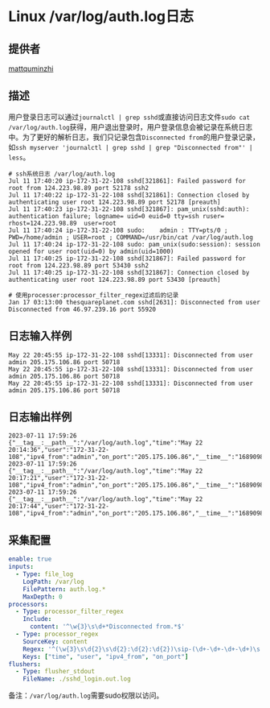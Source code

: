 # Linux /var/log/auth.log日志

## 提供者

[mattquminzhi](https://github.com/quminzhi)

## 描述

用户登录日志可以通过`journalctl | grep
sshd`或直接访问日志文件`sudo cat /var/log/auth.log`获得，用户退出登录时，用户登录信息会被记录在系统日志中。为了更好的解析日志，我们只记录包含`Disconnected from`的用户登录记录，如`ssh myserver 'journalctl | grep sshd | grep "Disconnected from"' | less`。

```shell
# ssh系统日志 /var/log/auth.log
Jul 11 17:40:20 ip-172-31-22-108 sshd[321861]: Failed password for root from 124.223.98.89 port 52178 ssh2
Jul 11 17:40:22 ip-172-31-22-108 sshd[321861]: Connection closed by authenticating user root 124.223.98.89 port 52178 [preauth]
Jul 11 17:40:23 ip-172-31-22-108 sshd[321867]: pam_unix(sshd:auth): authentication failure; logname= uid=0 euid=0 tty=ssh ruser= rhost=124.223.98.89  user=root
Jul 11 17:40:24 ip-172-31-22-108 sudo:    admin : TTY=pts/0 ; PWD=/home/admin ; USER=root ; COMMAND=/usr/bin/cat /var/log/auth.log
Jul 11 17:40:24 ip-172-31-22-108 sudo: pam_unix(sudo:session): session opened for user root(uid=0) by admin(uid=1000)
Jul 11 17:40:25 ip-172-31-22-108 sshd[321867]: Failed password for root from 124.223.98.89 port 53430 ssh2
Jul 11 17:40:25 ip-172-31-22-108 sshd[321867]: Connection closed by authenticating user root 124.223.98.89 port 53430 [preauth]

# 使用processer:processor_filter_regex过滤后的记录
Jan 17 03:13:00 thesquareplanet.com sshd[2631]: Disconnected from user Disconnected from 46.97.239.16 port 55920
```

## 日志输入样例

```shell
May 22 20:45:55 ip-172-31-22-108 sshd[13331]: Disconnected from user admin 205.175.106.86 port 50718
May 22 20:45:55 ip-172-31-22-108 sshd[13331]: Disconnected from user admin 205.175.106.86 port 50718
May 22 20:45:55 ip-172-31-22-108 sshd[13331]: Disconnected from user admin 205.175.106.86 port 50718
```

## 日志输出样例

```shell
2023-07-11 17:59:26 {"__tag__:__path__":"/var/log/auth.log","time":"May 22 20:14:36","user":"172-31-22-108","ipv4_from":"admin","on_port":"205.175.106.86","__time__":"1689098366"}
2023-07-11 17:59:26 {"__tag__:__path__":"/var/log/auth.log","time":"May 22 20:17:21","user":"172-31-22-108","ipv4_from":"admin","on_port":"205.175.106.86","__time__":"1689098366"}
2023-07-11 17:59:26 {"__tag__:__path__":"/var/log/auth.log","time":"May 22 20:17:44","user":"172-31-22-108","ipv4_from":"admin","on_port":"205.175.106.86","__time__":"1689098366"}
```

## 采集配置

```yaml
enable: true
inputs:
  - Type: file_log
    LogPath: /var/log
    FilePattern: auth.log.*
    MaxDepth: 0
processors:
  - Type: processor_filter_regex
    Include:
      content: '^\w{3}\s\d+*Disconnected from.*$'
  - Type: processor_regex
    SourceKey: content
    Regex: '^(\w{3}\s\d{2}\s\d{2}:\d{2}:\d{2})\sip-(\d+-\d+-\d+-\d+)\s.*Disconnected\sfrom\suser\s([^\s]+)\s([^\s]+)\sport\s(\d+)'
    Keys: ["time", "user", "ipv4_from", "on_port"]
flushers:
  - Type: flusher_stdout
    FileName: ./sshd_login.out.log
```

备注：`/var/log/auth.log`需要sudo权限以访问。
